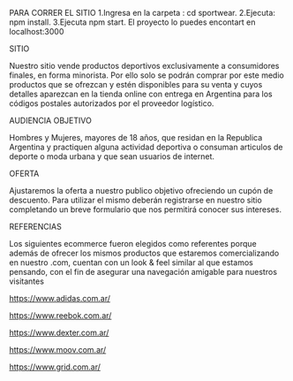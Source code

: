 PARA CORRER EL SITIO
1.Ingresa en la carpeta : cd sportwear.
2.Ejecuta: npm install.
3.Ejecuta npm start. El proyecto lo puedes encontart en localhost:3000

SITIO

Nuestro sitio vende productos deportivos exclusivamente a consumidores finales, en forma minorista. Por ello solo se podrán comprar por este medio productos que se ofrezcan y estén disponibles para su venta y cuyos detalles aparezcan en la tienda online con entrega en Argentina para los códigos postales autorizados por el proveedor logístico.

AUDIENCIA OBJETIVO

Hombres y Mujeres, mayores de 18 años, que residan en la Republica Argentina y practiquen alguna actividad deportiva o consuman articulos de deporte o moda urbana y que sean usuarios de internet.

OFERTA

Ajustaremos la oferta a nuestro publico objetivo ofreciendo un cupón de descuento. Para utilizar el mismo deberán registrarse en nuestro sitio completando un breve formulario que nos permitirá conocer sus intereses.

REFERENCIAS

Los siguientes ecommerce fueron elegidos como referentes porque además de ofrecer los mismos productos que estaremos comercializando en nuestro .com, cuentan con un look & feel similar al que estamos pensando, con el fin de asegurar una navegación amigable para nuestros visitantes

https://www.adidas.com.ar/

https://www.reebok.com.ar/

https://www.dexter.com.ar/

https://www.moov.com.ar/

https://www.grid.com.ar/
